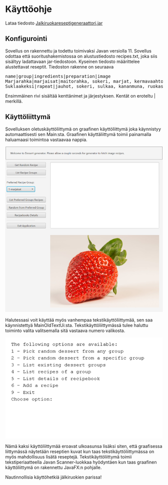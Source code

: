 # Käyttöohje

Lataa tiedosto [Jalkiruokareseptigeneraattori.jar](https://github.com/melting8snowman/ot-harjoitustyo/releases/download/final/Jalkiruokareseptigeneraattori.jar)

## Konfigurointi
Sovellus on rakennettu ja todettu toimivaksi Javan versiolla 11.
Sovellus odottaa että suoritushakemistossa on alustustiedosto recipes.txt, joka siis sisältyy ladattavaan jar-tiedostoon. Kyseinen tiedosto määrittelee alustettavat reseptit. Tiedoston rakenne on seuraava

<pre>
name|group|ingredients|preparation|image 
Marjarahka|marjaisat|maitorahka, sokeri, marjat, kermavaahto|10|https:...ginal.jpg 
Suklaakeksi|rapeat|jauhot, sokeri, sulkaa, kananmuna, ruokasooda|45|https:..keksi.jpg
</pre>

Ensimmäinen rivi sisältää kenttänimet ja järjestyksen. Kentät on eroteltu | merkillä.

## Käyttöliittymä
Sovelluksen oletuskäyttöliittymä on graafinen käyttöliittymä joka käynnistyy automaattisesti sen Main:sta. Graafinen käyttäliittymä toimii painamalla haluamaasi toimintoa vastaavaa nappia.

<img src="https://github.com/melting8snowman/ot-harjoitustyo/blob/master/dokumentaatio/gui.png" width="560">

Halutessasi voit käyttää myös vanhempaa tekstikäyttöliittymää, sen saa käynnistettyä MainOldTextUi:sta. Tekstikäyttöliittymässä tulee haluttu toiminto valita valitsemalla sitä vastaava numero valikosta.

<img src="https://github.com/melting8snowman/ot-harjoitustyo/blob/master/dokumentaatio/textui.png" width="560">

Nämä kaksi käyttöliittymää eroavat ulkoasunsa lisäksi siten, että graafisessa liittymässä näytetään reseptien kuvat kun taas tekstikäyttöliittymässa on myös mahdollisuus lisätä reseptejä. Tekstikäyttöliittymä toimii tekstiperiaatteella Javan Scanner-luokkaa hyödyntäen kun taas graafinen käyttöliittymä on rakennettu JavaFX:n pohjalle.

Nautinnollisia käyttöhetkiä jälkiruokien parissa!



